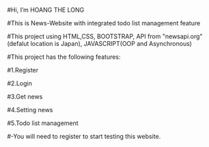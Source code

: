 #Hi, I’m HOANG THE LONG

#This is News-Website with integrated todo list management feature

#This project using HTML,CSS, BOOTSTRAP, API from "newsapi.org"(defalut location is Japan), JAVASCRIPT(OOP and Asynchronous)

#This project has the following features:

#1.Register

#2.Login

#3.Get news

#4.Setting news

#5.Todo list management

#-You will need to register to start testing this website.
